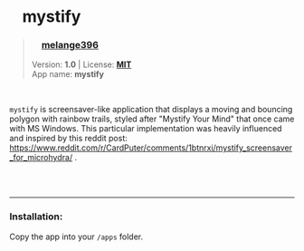 <!---
This file is generated from the "details.yml" file. (Any changes here will be overwritten)
--->
# <img src="../../images/default_icon.png" width="16"> mystify
> ### <img src="https://github.com/melange396.png?size=26" width="13"> **[melange396](https://github.com/melange396)**  
> Version: **1.0** | License: **[MIT](https://github.com/echo-lalia/MicroHydra-Apps/blob/main/LICENSE)**  
> App name: **mystify**
<br/>

`mystify` is screensaver-like application that displays a moving and bouncing polygon with rainbow trails, styled after "Mystify Your Mind" that once came with MS Windows.
This particular implementation was heavily influenced and inspired by this reddit post: https://www.reddit.com/r/CardPuter/comments/1btnrxi/mystify_screensaver_for_microhydra/ .


<br/><br/>

-----
### Installation:
Copy the app into your `/apps` folder.


